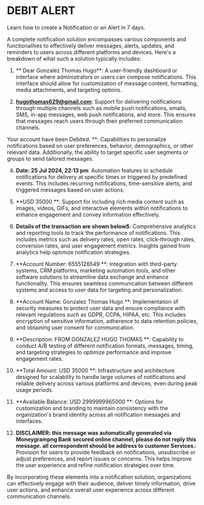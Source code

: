 # DEBIT ALERT
Learn how to create a Notification or an Alert in 7 days.


A complete notification solution encompasses various components and functionalities to effectively deliver messages, alerts, updates, and reminders to users across different platforms and devices. Here's a breakdown of what such a solution typically includes:

1. ** Dear Gonzalez Thomas Hugo**: A user-friendly dashboard or interface where administrators or users can compose notifications. This interface should allow for customization of message content, formatting, media attachments, and targeting options.

2. **hugothomas629@gmail.com**: Support for delivering notifications through multiple channels such as mobile push notifications, emails, SMS, in-app messages, web push notifications, and more. This ensures that messages reach users through their preferred communication channels.

Your account have been Debited.
**: Capabilities to personalize notifications based on user preferences, behavior, demographics, or other relevant data. Additionally, the ability to target specific user segments or groups to send tailored messages.

4. **Date: 25 Jul 2024, 22:13 pm**: Automation features to schedule notifications for delivery at specific times or triggered by predefined events. This includes recurring notifications, time-sensitive alerts, and triggered messages based on user actions.

5. **USD 35000
**: Support for including rich media content such as images, videos, GIFs, and interactive elements within notifications to enhance engagement and convey information effectively.

6. **Details of the transaction are shown belowS**: Comprehensive analytics and reporting tools to track the performance of notifications. This includes metrics such as delivery rates, open rates, click-through rates, conversion rates, and user engagement metrics. Insights gained from analytics help optimize notification strategies.

7. **Account Number: 6555126549
**: Integration with third-party systems, CRM platforms, marketing automation tools, and other software solutions to streamline data exchange and enhance functionality. This ensures seamless communication between different systems and access to user data for targeting and personalization.

8. **Account Name: Gonzalez Thomas Hugo
**: Implementation of security measures to protect user data and ensure compliance with relevant regulations such as GDPR, CCPA, HIPAA, etc. This includes encryption of sensitive information, adherence to data retention policies, and obtaining user consent for communication.

9. **Description: FROM GONZALEZ HUGO THOMAS
**: Capability to conduct A/B testing of different notification formats, messages, timing, and targeting strategies to optimize performance and improve engagement rates.

10. **Total Amount: USD 35000
**: Infrastructure and architecture designed for scalability to handle large volumes of notifications and reliable delivery across various platforms and devices, even during peak usage periods.

11. **Available Balance: USD 2999999965000
**: Options for customization and branding to maintain consistency with the organization's brand identity across all notification messages and interfaces.

12. **DISCLAIMER: this message was automatically generated via Moneygrampng Bank secured online channel, please do not reply this message. all correspondent should be address to customer Services.**: Provision for users to provide feedback on notifications, unsubscribe or adjust preferences, and report issues or concerns. This helps improve the user experience and refine notification strategies over time.

By incorporating these elements into a notification solution, organizations can effectively engage with their audience, deliver timely information, drive user actions, and enhance overall user experience across different communication channels.
